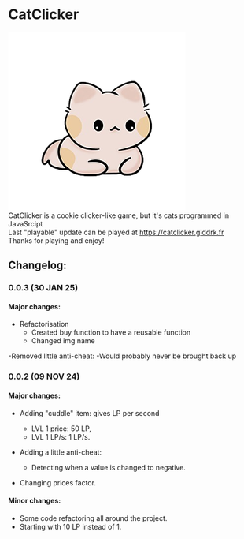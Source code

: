 # CatClicker
<img src="assets/pastle_cat.png" alt="The cute cat you should click on!"> <br>
CatClicker is a cookie clicker-like game, but it's cats programmed in JavaSrcipt <br>
Last "playable" update can be played at https://catclicker.glddrk.fr <br>
Thanks for playing and enjoy!

## Changelog:

### 0.0.3 (30 JAN 25)
#### Major changes:
- Refactorisation
    - Created buy function to have a reusable function
    - Changed img name

-Removed little anti-cheat:
    -Would probably never be brought back up

### 0.0.2 (09 NOV 24)
#### Major changes:
- Adding "cuddle" item: gives LP per second
    - LVL 1 price: 50 LP,
    - LVL 1 LP/s: 1 LP/s.

- Adding a little anti-cheat:
    - Detecting when a value is changed to negative.

- Changing prices factor.

#### Minor changes:
- Some code refactoring all around the project.
- Starting with 10 LP instead of 1.
